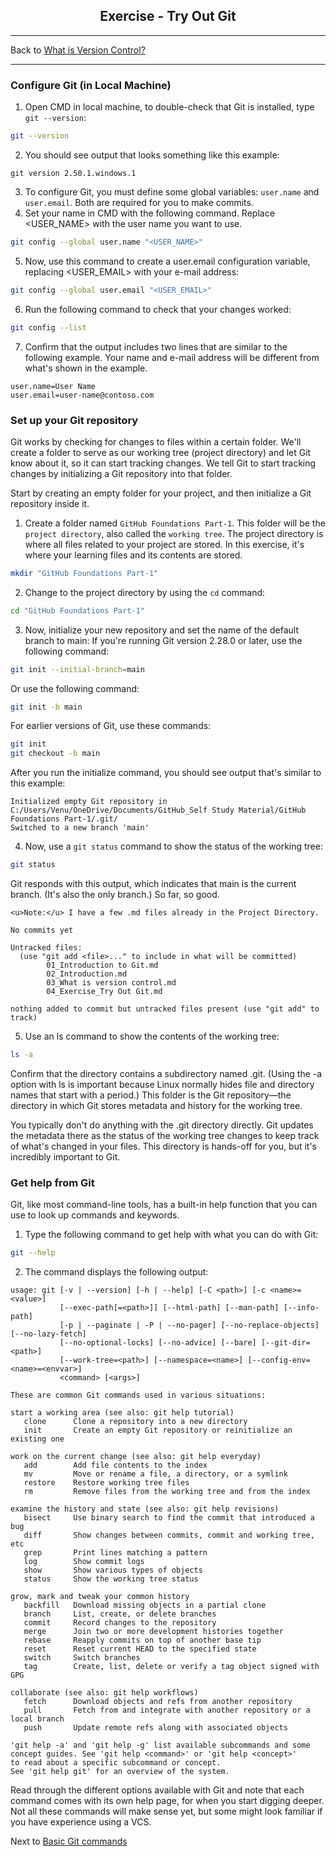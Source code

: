 ## <center> Exercise - Try Out Git
-------------------------------------------------------------
Back to [What is Version Control?](./03_What%20is%20version%20control.md)

-------------------------------------------------------------

### Configure Git (in Local Machine)

1. Open CMD in local machine, to double-check that Git is installed, type `git --version`:

```bash
git --version
```

2. You should see output that looks something like this example:

```output
git version 2.50.1.windows.1
```

3. To configure Git, you must define some global variables: `user.name` and `user.email`. Both are required for you to make commits.
4. Set your name in CMD with the following command. Replace <USER_NAME> with the user name you want to use.

```Bash
git config --global user.name "<USER_NAME>"
```

5. Now, use this command to create a user.email configuration variable, replacing <USER_EMAIL> with your e-mail address:

```Bash
git config --global user.email "<USER_EMAIL>"
```

6. Run the following command to check that your changes worked:

```Bash
git config --list
```

7. Confirm that the output includes two lines that are similar to the following example. Your name and e-mail address will be different from what's shown in the example.

```Output
user.name=User Name
user.email=user-name@contoso.com
```

### Set up your Git repository

Git works by checking for changes to files within a certain folder. We'll create a folder to serve as our working tree (project directory) and let Git know about it, so it can start tracking changes. We tell Git to start tracking changes by initializing a Git repository into that folder.

Start by creating an empty folder for your project, and then initialize a Git repository inside it.

1. Create a folder named `GitHub Foundations Part-1`. This folder will be the `project directory`, also called the `working tree`. The project directory is where all files related to your project are stored. In this exercise, it's where your learning files and its contents are stored.

```Bash
mkdir "GitHub Foundations Part-1"
```

2. Change to the project directory by using the `cd` command:

```Bash
cd "GitHub Foundations Part-1"
```

3. Now, initialize your new repository and set the name of the default branch to main:
If you're running Git version 2.28.0 or later, use the following command:

```Bash
git init --initial-branch=main
```

Or use the following command:

```Bash
git init -b main
```

For earlier versions of Git, use these commands:

```Bash
git init
git checkout -b main
```
After you run the initialize command, you should see output that's similar to this example:

```Output
Initialized empty Git repository in C:/Users/Venu/OneDrive/Documents/GitHub_Self Study Material/GitHub Foundations Part-1/.git/
Switched to a new branch 'main'
```

4. Now, use a `git status` command to show the status of the working tree:

```Bash
git status
```
Git responds with this output, which indicates that main is the current branch. (It's also the only branch.) So far, so good.

`<u>Note:</u> I have a few .md files already in the Project Directory.`

```Output
No commits yet

Untracked files:
  (use "git add <file>..." to include in what will be committed)
        01_Introduction to Git.md
        02_Introduction.md
        03_What is version control.md
        04_Exercise_Try Out Git.md

nothing added to commit but untracked files present (use "git add" to track)
```

5. Use an ls command to show the contents of the working tree:

```Bash
ls -a
```
Confirm that the directory contains a subdirectory named .git. (Using the -a option with ls is important because Linux normally hides file and directory names that start with a period.) This folder is the Git repository—the directory in which Git stores metadata and history for the working tree.

You typically don't do anything with the .git directory directly. Git updates the metadata there as the status of the working tree changes to keep track of what's changed in your files. This directory is hands-off for you, but it's incredibly important to Git.

### Get help from Git

Git, like most command-line tools, has a built-in help function that you can use to look up commands and keywords.

1. Type the following command to get help with what you can do with Git:

```Bash
git --help
```

2. The command displays the following output:

```Output
usage: git [-v | --version] [-h | --help] [-C <path>] [-c <name>=<value>]
           [--exec-path[=<path>]] [--html-path] [--man-path] [--info-path]
           [-p | --paginate | -P | --no-pager] [--no-replace-objects] [--no-lazy-fetch]
           [--no-optional-locks] [--no-advice] [--bare] [--git-dir=<path>]
           [--work-tree=<path>] [--namespace=<name>] [--config-env=<name>=<envvar>]
           <command> [<args>]

These are common Git commands used in various situations:

start a working area (see also: git help tutorial)
   clone      Clone a repository into a new directory
   init       Create an empty Git repository or reinitialize an existing one

work on the current change (see also: git help everyday)
   add        Add file contents to the index
   mv         Move or rename a file, a directory, or a symlink
   restore    Restore working tree files
   rm         Remove files from the working tree and from the index

examine the history and state (see also: git help revisions)
   bisect     Use binary search to find the commit that introduced a bug
   diff       Show changes between commits, commit and working tree, etc
   grep       Print lines matching a pattern
   log        Show commit logs
   show       Show various types of objects
   status     Show the working tree status

grow, mark and tweak your common history
   backfill   Download missing objects in a partial clone
   branch     List, create, or delete branches
   commit     Record changes to the repository
   merge      Join two or more development histories together
   rebase     Reapply commits on top of another base tip
   reset      Reset current HEAD to the specified state
   switch     Switch branches
   tag        Create, list, delete or verify a tag object signed with GPG

collaborate (see also: git help workflows)
   fetch      Download objects and refs from another repository
   pull       Fetch from and integrate with another repository or a local branch
   push       Update remote refs along with associated objects

'git help -a' and 'git help -g' list available subcommands and some
concept guides. See 'git help <command>' or 'git help <concept>'
to read about a specific subcommand or concept.
See 'git help git' for an overview of the system.
```
Read through the different options available with Git and note that each command comes with its own help page, for when you start digging deeper. Not all these commands will make sense yet, but some might look familiar if you have experience using a VCS.

Next to [Basic Git commands](./05_Basic_Git_Commands.md)